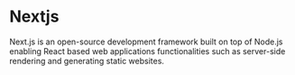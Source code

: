 # Nextjs

Next.js is an open-source development framework built on top of Node.js enabling React based web applications functionalities such as server-side rendering and generating static websites. 
